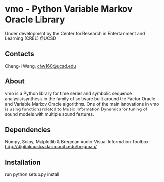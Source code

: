 vmo - Python Variable Markov Oracle Library
=============================================
Under development by the Center for Research in Entertainment and Learning 
(CREL) @UCSD


Contacts
--------
Cheng-i Wang, chw160@ucsd.edu


About
-----
vmo is a Python library for time series and symbolic sequence analysis/synthesis 
in the family of software built around the Factor Oracle and Variable Markov Oracle algorithms. 
One of the main innovations in vmo is using functions related to
Music Information Dynamics for tuning of sound models with multiple sound features. 


Dependencies
------------
Numpy, Scipy, Matplotlib &
Bregman Audio-Visual Information Toolbox:
http://digitalmusics.dartmouth.edu/bregman/


Installation
------------
run python setup.py install